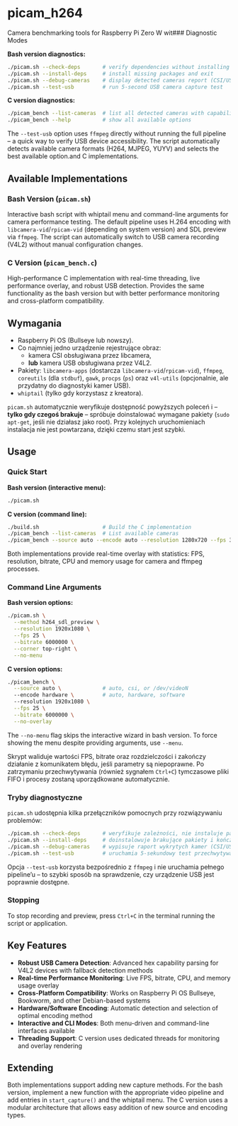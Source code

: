 # picam_h264

Camera benchmarking tools for Raspberry Pi Zero W wit### Diagnostic Modes

**Bash version diagnostics:**
```bash
./picam.sh --check-deps       # verify dependencies without installing packages
./picam.sh --install-deps     # install missing packages and exit
./picam.sh --debug-cameras    # display detected cameras report (CSI/USB)
./picam.sh --test-usb         # run 5-second USB camera capture test
```

**C version diagnostics:**
```bash
./picam_bench --list-cameras  # list all detected cameras with capabilities
./picam_bench --help          # show all available options
```

The `--test-usb` option uses `ffmpeg` directly without running the full pipeline – a quick way to verify USB device accessibility. The script automatically detects available camera formats (H264, MJPEG, YUYV) and selects the best available option.and C implementations.

## Available Implementations

### Bash Version (`picam.sh`)
Interactive bash script with whiptail menu and command-line arguments for camera performance testing. The default pipeline uses H.264 encoding with `libcamera-vid`/`rpicam-vid` (depending on system version) and SDL preview via `ffmpeg`. The script can automatically switch to USB camera recording (V4L2) without manual configuration changes.

### C Version (`picam_bench.c`)
High-performance C implementation with real-time threading, live performance overlay, and robust USB detection. Provides the same functionality as the bash version but with better performance monitoring and cross-platform compatibility.

## Wymagania

- Raspberry Pi OS (Bullseye lub nowszy).
- Co najmniej jedno urządzenie rejestrujące obraz:
  - kamera CSI obsługiwana przez libcamera,
  - **lub** kamera USB obsługiwana przez V4L2.
- Pakiety: `libcamera-apps` (dostarcza `libcamera-vid`/`rpicam-vid`), `ffmpeg`, `coreutils` (dla `stdbuf`), `gawk`, `procps` (`ps`) oraz `v4l-utils` (opcjonalnie, ale przydatny do diagnostyki kamer USB).
- `whiptail` (tylko gdy korzystasz z kreatora).

`picam.sh` automatycznie weryfikuje dostępność powyższych poleceń i – **tylko gdy czegoś brakuje** – spróbuje doinstalować wymagane pakiety (`sudo apt-get`, jeśli nie działasz jako root). Przy kolejnych uruchomieniach instalacja nie jest powtarzana, dzięki czemu start jest szybki.

## Usage

### Quick Start

**Bash version (interactive menu):**
```bash
./picam.sh
```

**C version (command line):**
```bash
./build.sh                    # Build the C implementation
./picam_bench --list-cameras  # List available cameras
./picam_bench --source auto --encode auto --resolution 1280x720 --fps 30 --bitrate 4000000
```

Both implementations provide real-time overlay with statistics: FPS, resolution, bitrate, CPU and memory usage for camera and ffmpeg processes.

### Command Line Arguments

**Bash version options:**
```bash
./picam.sh \
  --method h264_sdl_preview \
  --resolution 1920x1080 \
  --fps 25 \
  --bitrate 6000000 \
  --corner top-right \
  --no-menu
```

**C version options:**
```bash
./picam_bench \
  --source auto \             # auto, csi, or /dev/videoN
  --encode hardware \         # auto, hardware, software
  --resolution 1920x1080 \
  --fps 25 \
  --bitrate 6000000 \
  --no-overlay
```

The `--no-menu` flag skips the interactive wizard in bash version. To force showing the menu despite providing arguments, use `--menu`.

Skrypt waliduje wartości FPS, bitrate oraz rozdzielczości i zakończy działanie z komunikatem błędu, jeśli parametry są niepoprawne. Po zatrzymaniu przechwytywania (również sygnałem `Ctrl+C`) tymczasowe pliki FIFO i procesy zostaną uporządkowane automatycznie.

### Tryby diagnostyczne

`picam.sh` udostępnia kilka przełączników pomocnych przy rozwiązywaniu problemów:

```bash
./picam.sh --check-deps       # weryfikuje zależności, nie instaluje pakietów
./picam.sh --install-deps     # doinstalowuje brakujące pakiety i kończy działanie
./picam.sh --debug-cameras    # wypisuje raport wykrytych kamer (CSI/USB)
./picam.sh --test-usb         # uruchamia 5‑sekundowy test przechwytywania z kamery USB
```

Opcja `--test-usb` korzysta bezpośrednio z `ffmpeg` i nie uruchamia pełnego pipeline’u – to szybki sposób na sprawdzenie, czy urządzenie USB jest poprawnie dostępne.

### Stopping

To stop recording and preview, press `Ctrl+C` in the terminal running the script or application.

## Key Features

- **Robust USB Camera Detection**: Advanced hex capability parsing for V4L2 devices with fallback detection methods
- **Real-time Performance Monitoring**: Live FPS, bitrate, CPU, and memory usage overlay
- **Cross-Platform Compatibility**: Works on Raspberry Pi OS Bullseye, Bookworm, and other Debian-based systems
- **Hardware/Software Encoding**: Automatic detection and selection of optimal encoding method
- **Interactive and CLI Modes**: Both menu-driven and command-line interfaces available
- **Threading Support**: C version uses dedicated threads for monitoring and overlay rendering

## Extending

Both implementations support adding new capture methods. For the bash version, implement a new function with the appropriate video pipeline and add entries in `start_capture()` and the whiptail menu. The C version uses a modular architecture that allows easy addition of new source and encoding types.
